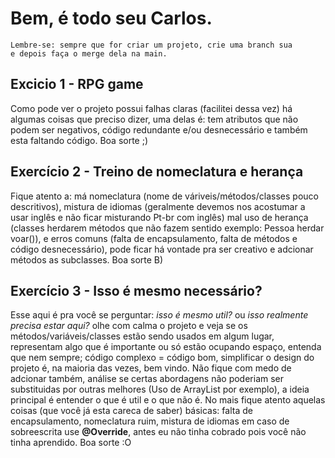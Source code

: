 # Bem, é todo seu Carlos.

```
Lembre-se: sempre que for criar um projeto, crie uma branch sua
e depois faça o merge dela na main.
```

## Excicio 1 - RPG game
Como pode ver o projeto possui falhas claras (facilitei dessa vez) há algumas
coisas que preciso dizer, uma delas é: tem atributos que não podem ser negativos,
código redundante e/ou desnecessário e também esta faltando código.
Boa sorte ;)

## Exercício 2 - Treino de nomeclatura e herança
Fique atento a: má nomeclatura (nome de váriveis/métodos/classes pouco descritivos),
mistura de idiomas (geralmente devemos nos acostumar a usar inglês e não ficar
misturando Pt-br com inglês) mal uso de herança (classes herdarem métodos que não
fazem sentido exemplo: Pessoa herdar voar()), e erros comuns (falta de encapsulamento,
falta de métodos e código desnecessário), pode ficar há vontade pra ser creativo
e adcionar métodos as subclasses.
Boa sorte B)

## Exercício 3 - Isso é mesmo necessário?
Esse aqui é pra você se perguntar: *isso é mesmo util?* ou *isso realmente precisa estar aqui?*
olhe com calma o projeto e veja se os métodos/variáveis/classes estão sendo usados em algum lugar,
representam algo que é importante ou só estão ocupando espaço, entenda que nem sempre;
código complexo = código bom, simplificar o design do projeto é, na maioria das vezes, bem vindo.
Não fique com medo de adcionar também, análise se certas abordagens não poderiam ser substituidas
por outras melhores (Uso de ArrayList por exemplo), a ideia principal é entender o que é util e o que não é.
No mais fique atento aquelas coisas (que você já esta careca de saber) básicas:
falta de encapsulamento, nomeclatura ruim, mistura de idiomas em caso de sobreescrita use **@Override**,
antes eu não tinha cobrado pois você não tinha aprendido.
Boa sorte :O